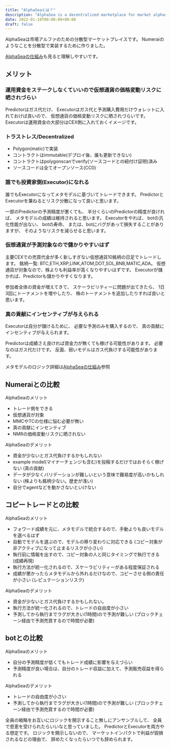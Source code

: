 ```yaml
---
title: "AlphaSeaとは？"
description: "AlphaSea is a decentralized marketplace for market alphas."
date: 2022-01-18T00:00:00+00:00
draft: false
---
```


AlphaSeaは市場アルファのための分散型マーケットプレイスです。
Numeraiのようなことを分散型で実装するために作りました。

[AlphaSeaの仕組み](/how-it-works)も見ると理解しやすいです。

## メリット

### 運用資金をステークしなくていいので仮想通貨の価格変動リスクに晒されづらい

Predictorはガス代だけ、
Executorはガス代と予測購入費用だけウォレットに入れておけば良いので、
仮想通貨の価格変動リスクに晒されづらいです。
Executorは運用資金の大部分はCEX側に入れておくイメージです。

### トラストレス/Decentralized

- Polygon(matic)で実装
- コントラクトはimmutable(デプロイ後、誰も更新できない)
- コントラクトはpolygonscanでverify(ソースコードとの紐付け証明)済み
- ソースコードは全てオープンソース(CC0)

### 誰でも投資家側(Executor)になれる

誰でもExecutorになってメタモデルに基づいてトレードできます。
PredictorとExecutorを兼ねるとリスク分散になって良いと思います。

一部のPredictorの予測精度が悪くても、
半分くらいのPredictorの精度が良ければ、
メタモデルの成績は維持されると思います。
Executorをやれば、
botの汎化性能が出ない、
botの寿命、
または、botにバグがあって損失することがありますが、
そのようなリスクを減らせると思います。

### 仮想通貨が予測対象なので儲かりやすいはず

主要CEXでの売買代金が多く新しすぎない仮想通貨10銘柄の日足でトレードします。
銘柄一覧: BTC,ETH,XRP,LINK,ATOM,DOT,SOL,BNB,MATIC,ADA。
仮想通貨が対象なので、株よりも利益率が高くなりやすいはずです。
Executorが儲かれば、Predictorも儲かりやすくなります。

参加者全体の資金が増えてきて、
スケーラビリティーに問題が出てきたら、
1日3回にトーナメントを増やしたり、
株のトーナメントを追加したりすれば良いと思います。

### 真の貢献にインセンティブが与えられる

Executorは自分が儲けるために、
必要な予測のみを購入するので、
真の貢献にインセンティブが与えられます。

Predictorは成績さえ良ければ資金力が無くても稼げる可能性があります。
必要なのはガス代だけです。
反面、弱いモデルはガス代負けする可能性があります。

メタモデルのロジック詳細は[AlphaSeaの仕組み](/how-it-works)参照

## Numeraiとの比較

AlphaSeaのメリット

- トレード側をできる
- 仮想通貨が対象
- MMCやTCの仕様に悩む必要が無い
- 真の貢献にインセンティブ
- NMRの価格変動リスクに晒されない

AlphaSeaのデメリット

- 資金が少ないとガス代負けするかもしれない
- example model(マイナーチェンジも含む)を投稿するだけではおそらく稼げない (真の貢献)
- データが少なくバリデーションが難しいという意味で難易度が高いかもしれない (株よりも銘柄少ない。歴史が浅い)
- 自分でagentなどを動かさないといけない

## コピートレードとの比較

AlphaSeaのメリット

- フォワード成績を元に、メタモデルで統合するので、手動よりも良いモデルを選べるはず
- 自動でモデルを選ぶので、モデルの移り変わりに対応できる (コピー対象が非アクティブになって止まるリスクが小さい)
- 執行前に情報を出すので、コピー対象の人と同じタイミングで執行できる (成績再現)
- 執行方法が統一化されるので、スケーラビリティーがある程度保証される
- 成績が悪かったらメタモデルから外れるだけなので、コピーさせる側の責任が小さい (レピュテーションリスク)

AlphaSeaのデメリット

- 資金が少ないとガス代負けするかもしれない。
- 執行方法が統一化されるので、トレードの自由度が小さい
- 予測してから執行までラグが大きい(1時間)ので予測が難しい (ブロックチェーン経由で予測売買するので時間が必要)

## botとの比較

AlphaSeaのメリット

- 自分の予測精度が低くてもトレード成績に影響を与えづらい
- 予測精度が良い場合は、自分のトレード収益に加えて、予測販売収益を得られる

AlphaSeaのデメリット

- トレードの自由度が小さい
- 予測してから執行までラグが大きい(1時間)ので予測が難しい (ブロックチェーン経由で予測売買するので時間が必要)

全員の戦略をお互いにロジックを開示すること無しにアンサンブルして、
全員で恩恵を受けられたらいいなと思っていました。
PredictorとExecutorを両方やる想定です。
ロジックを開示しないので、
マーケットインパクトで利益が毀損されるなどの理由で、
辞めたくなったらいつでも辞められます。
